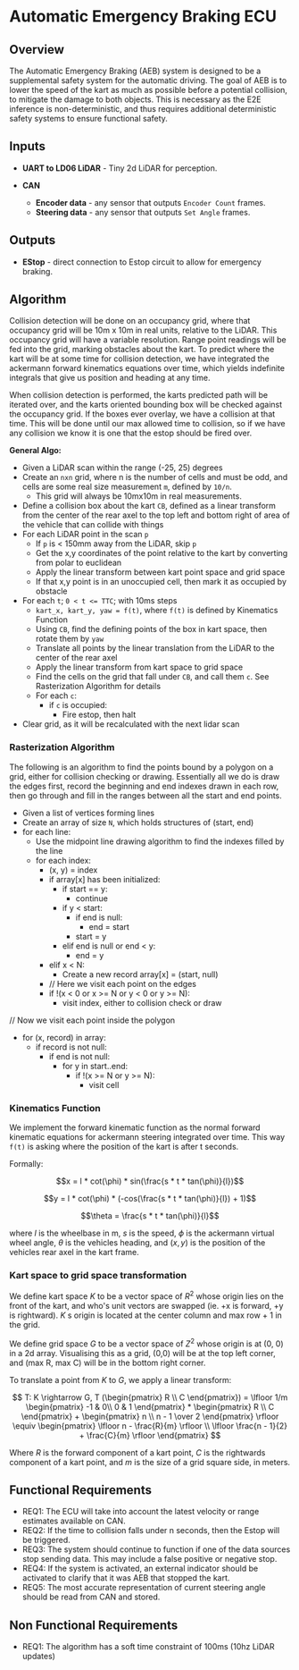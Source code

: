 # Automatic Emergency Braking ECU

## Overview
The Automatic Emergency Braking (AEB) system is designed to be a supplemental safety system
for the automatic driving. The goal of AEB is to lower the speed of the kart as much as possible
before a potential collision, to mitigate the damage to both objects. This is necessary as the E2E inference
is non-deterministic, and thus requires additional deterministic safety systems to ensure functional safety.

## Inputs
- **UART to LD06 LiDAR** - Tiny 2d LiDAR for perception.

- **CAN**
  - **Encoder data** - any sensor that outputs `Encoder Count` frames.
  - **Steering data** - any sensor that outputs `Set Angle` frames.

## Outputs 
- **EStop** - direct connection to Estop circuit to allow for emergency braking.

## Algorithm

Collision detection will be done on an occupancy grid, where that occupancy grid will be 10m x 10m in real units, relative to the LiDAR. 
This occupancy grid will have a variable resolution. Range point readings will be fed into the grid, marking obstacles about the kart.
To predict where the kart will be at some time for collision detection, we have integrated the ackermann forward kinematics equations over time,
which yields indefinite integrals that give us position and heading at any time.

When collision detection is performed, the karts predicted path will be iterated over, and the karts oriented bounding box 
will be checked against the occupancy grid. If the boxes ever overlay, we have a collision at that time. This will be done until
our max allowed time to collision, so if we have any collision we know it is one that the estop should be fired over.

**General Algo:**
- Given a LiDAR scan within the range (-25, 25) degrees
- Create an `nxn` grid, where n is the number of cells and must be odd, and cells are some real size measurement `m`, defined by `10/n`.
  - This grid will always be 10mx10m in real measurements.
- Define a collision box about the kart `CB`, defined as a linear transform from the center of the rear axel to the top left and bottom right of area of the vehicle that can collide with things
- For each LiDAR point in the scan `p`
  - If `p` is < 150mm away from the LiDAR, skip `p`
  - Get the x,y coordinates of the point relative to the kart by converting from polar to euclidean
  - Apply the linear transform between kart point space and grid space
  - If that x,y point is in an unoccupied cell, then mark it as occupied by obstacle
- For each `t`; `0 < t <= TTC`; with 10ms steps
  - `kart_x, kart_y, yaw = f(t)`, where `f(t)` is defined by Kinematics Function
  - Using `CB`, find the defining points of the box in kart space, then rotate them by `yaw`
  - Translate all points by the linear translation from the LiDAR to the center of the rear axel 
  - Apply the linear transform from kart space to grid space
  - Find the cells on the grid that fall under `CB`, and call them `c`. See Rasterization Algorithm for details
  - For each `c`:
    - if `c` is occupied:
      - Fire estop, then halt
- Clear grid, as it will be recalculated with the next lidar scan

### Rasterization Algorithm
The following is an algorithm to find the points bound by a polygon on a grid, either for collision checking or drawing.
Essentially all we do is draw the edges first, record the beginning and end indexes drawn in each row, then go through
and fill in the ranges between all the start and end points.

- Given a list of vertices forming lines
- Create an array of size `N`, which holds structures of (start, end)
- for each line:
  - Use the midpoint line drawing algorithm to find the indexes filled by the line
  - for each index:
    - (x, y) = index
    - if array[x] has been initialized:
      - if start == y:
        - continue
      - if y < start:
        - if end is null:
          - end = start
        - start = y
      - elif end is null or end < y:
        - end = y
    - elif x < N:
      - Create a new record array[x] = (start, null)
    - // Here we visit each point on the edges
    - if !(x < 0 or x >= N or y < 0 or y >= N):
      - visit index, either to collision check or draw

// Now we visit each point inside the polygon
- for (x, record) in array:
  - if record is not null:
    - if end is not null:
      - for y in start..end:
        - if !(x >= N or y >= N):
          - visit cell


### Kinematics Function
We implement the forward kinematic function as the normal forward kinematic equations for ackermann steering integrated 
over time. This way `f(t)` is asking where the position of the kart is after t seconds.

Formally:

$$x = l * cot(\phi) * sin(\frac{s * t * tan(\phi)}{l})$$

$$y = l * cot(\phi) * (-cos(\frac{s * t * tan(\phi)}{l}) + 1)$$

$$\theta = \frac{s * t * tan(\phi)}{l}$$

where $l$ is the wheelbase in m, $s$ is the speed, $\phi$ is the ackermann virtual wheel angle, $\theta$ is the vehicles
heading, and $(x, y)$ is the position of the vehicles rear axel in the kart frame.

### Kart space to grid space transformation
We define kart space $K$ to be a vector space of $R^2$ whose origin lies on the front of the kart, and who's unit vectors are swapped (ie. +x is forward, +y is rightward). $K$ s origin is located at the center column and max row + 1 in the grid.

We define grid space $G$ to be a vector space of $Z^2$ whose origin is at (0, 0) in a 2d array. Visualising this as a grid, (0,0) will be at the top left corner, and (max R, max C) will be in the bottom right corner.

To translate a point from $K$ to $G$, we apply a linear transform:

$$ T: K \rightarrow G,
T (\begin{pmatrix}
R \\
C
\end{pmatrix}) = 
\lfloor
1/m
\begin{pmatrix}
  -1 & 0\\ 
  0 & 1
\end{pmatrix}
*
\begin{pmatrix}
R \\
C
\end{pmatrix}
+
\begin{pmatrix}
n \\
n - 1 \over 2
\end{pmatrix}
\rfloor
\equiv
\begin{pmatrix}
\lfloor n - \frac{R}{m} \rfloor \\
\lfloor \frac{n - 1}{2} + \frac{C}{m} \rfloor
\end{pmatrix}
$$

Where $R$ is the forward component of a kart point, $C$ is the rightwards component of a kart point, and $m$ is the size of a grid square side, in meters.

## Functional Requirements
- REQ1: The ECU will take into account the latest velocity or range estimates available on CAN.
- REQ2: If the time to collision falls under n seconds, then the Estop will be triggered.
- REQ3: The system should continue to function if one of the data sources stop sending data. This may include
a false positive or negative stop.
- REQ4: If the system is activated, an external indicator should be activated to clarify that it was AEB that stopped the 
kart.
- REQ5: The most accurate representation of current steering angle should be read from CAN and stored.

## Non Functional Requirements
- REQ1: The algorithm has a soft time constraint of 100ms (10hz LiDAR updates)
